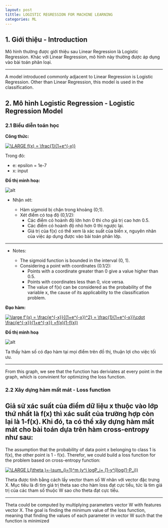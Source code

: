 ```yaml
---
layout: post
tittle: LOGISTIC REGRESSION FOR MACHINE LEARNING
categories: ML
---
```


## 1. Giới thiệu - Introduction  

Mô hình thường được giới thiệu sau Linear Regression là Logistic Regression. Khác với Linear Regression, mô hình này thường được áp dụng vào bài toán phân loại. 

----

A model introduced commonly adjacent to Linear Regression is Logistic Regression. Other than Linear Regression, this model is used in the classification.

## 2. Mô hình Logistic Regression - Logistic Regression Model

### 2.1 Biểu diễn toán học
**Công thức:**

<a href="https://www.codecogs.com/eqnedit.php?latex=\inline&space;\dpi{150}&space;\fn_cm&space;\LARGE&space;f(x)&space;=&space;\frac{1}{1&plus;e^(-x)}" target="_blank"><img src="https://latex.codecogs.com/gif.latex?\inline&space;\dpi{150}&space;\fn_cm&space;\LARGE&space;f(x)&space;=&space;\frac{1}{1&plus;e^(-x)}" title="\LARGE f(x) = \frac{1}{1+e^(-x)}" /></a>

Trong đó:
* e: epsilon = 1e-7
* x: input

**Đồ thị minh hoạ:**

![alt](https://raw.githubusercontent.com/tuongkhangduongle/tuongkhangduongle.github.io/9aa8a71891420b37800514fba10e63b87ca0f989/images/sigmoid.svg)

* Nhận xét:

    * Hàm sigmoid bị chặn trong khoảng (0;1).
    * Xét điểm có toạ độ (0,1/2):
        * Các điểm có hoành độ lớn hơn 0 thì cho giá trị cao hơn 0.5.
        * Các điểm có hoành độ nhỏ hơn 0 thì ngược lại.
        * Giá trị của f(x) có thể xem là xác suất của biến x, nguyên nhân của việc áp dụng được vào bài toán phân lớp.  

------------

* Notes:

     * The sigmoid function is bounded in the interval (0, 1).
     * Considering a point with coordinates (0.1/2):
         * Points with a coordinate greater than 0 give a value higher than 0.5.
         * Points with coordinates less than 0, vice versa.
         * The value of f(x) can be considered as the probability of the variable x, the cause of its applicability to the classification problem.

**Đạo hàm:**

<a href="https://www.codecogs.com/eqnedit.php?latex=\inline&space;\dpi{150}&space;\fn_phv&space;\large&space;f'(x)&space;=&space;\frac{e^{-x}}{(1&plus;e^{-x})^2}&space;=&space;\frac{1}{1&plus;e^{-x}}\cdot&space;\frac{e^{-x}}{1&plus;e^{-x}}&space;=f(x)(1-f(x))" target="_blank"><img src="https://latex.codecogs.com/gif.latex?\inline&space;\dpi{150}&space;\fn_phv&space;\large&space;f'(x)&space;=&space;\frac{e^{-x}}{(1&plus;e^{-x})^2}&space;=&space;\frac{1}{1&plus;e^{-x}}\cdot&space;\frac{e^{-x}}{1&plus;e^{-x}}&space;=f(x)(1-f(x))" title="\large f'(x) = \frac{e^{-x}}{(1+e^{-x})^2} = \frac{1}{1+e^{-x}}\cdot \frac{e^{-x}}{1+e^{-x}} =f(x)(1-f(x))" /></a>

**Đồ thị minh hoạ**

![alt](https://raw.githubusercontent.com/tuongkhangduongle/tuongkhangduongle.github.io/master/images/deriviate_sigmoid.png)

Ta thấy hàm số có đạo hàm tại mọi điểm trên đồ thị, thuận lợi cho việc tối ưu.

-------

From this graph, we see that the function has deriviates at every point in the graph, which is convinient for optimizing the loss function. 

### 2.2 Xây dựng hàm mất mát - Loss function

Giả sử xác suất của điểm dữ liệu x thuộc vào lớp thứ nhất là f(x) thì xác suất của trường hợp còn lại là 1-f(x). Khi đó, ta có thể xây dựng hàm mất mát cho bài toán dựa trên hàm cross-entropy như sau:
----

The assumption that the probability of data point x belonging to class 1 is f(x), the other point is 1 - f(x). Therefor, we could build a loss function for the problem based on cross-entropy function:

<a href="https://www.codecogs.com/eqnedit.php?latex=\inline&space;\dpi{150}&space;\fn_cm&space;\LARGE&space;L(\theta&space;)=-\sum_{i=1}^m&space;(y^i&space;logP_i&plus;&space;(1-y^i)log(1-P_i))" target="_blank"><img src="https://latex.codecogs.com/gif.latex?\inline&space;\dpi{150}&space;\fn_cm&space;\LARGE&space;L(\theta&space;)=-\sum_{i=1}^m&space;(y^i&space;logP_i&plus;&space;(1-y^i)log(1-P_i))" title="\LARGE L(\theta )=-\sum_{i=1}^m (y^i logP_i+ (1-y^i)log(1-P_i))" /></a>

Theta được tính bằng cách lấy vector tham số W nhân với vector đặc trưng X. Mục tiêu là đi tìm giá trị theta sao cho hàm loss đạt cực tiểu, tức là tìm giá trị của các tham số thuộc W sao cho theta đạt cực tiểu. 

----

Theta could be computed by multiplying parameters vector W with features vector X. The goal is finding the minimum value of the loss function, meaning that finding the values of each parameter in vector W such that the function is minimized